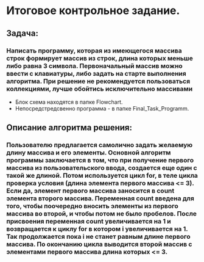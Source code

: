 # **Итоговое контрольное задание.**
## **Задача:** 
### Написать программу, которая из имеющегося массива строк формирует массив из строк, длина которых меньше либо равна 3 символа. Первоначальный массив можно ввести с клавиатуры, либо задать на старте выполнения алгоритма. При решение не рекомендуется пользоваться коллекциями, лучше обойтись исключительно массивами

* Блок схема находятся в папке Flowchart.
* Непосредстредсвенно программа - в папке Final_Task_Programm.

## **Описание алгоритма решения:**

### Пользователю предлагается самолично задать желаемую длину массива и его элементы. Основной алгоритм программы заключается в том, что при получение первого массива из пользовательского ввода, создается еще один с такой же длиной. Потом используется цикл for, в теле цикла проверка условия (длина элемента первого массива <= 3). Если да, элемент первого массива заносится в count элемента второго массива. Переменная count введена для того, чтобы поочередно вносить элементы из первого массива во второй, и чтобы потом не было пробелов. После присвоения переменная count увеличивается на 1 и возвращается к циклу for в котором i увеличивается на 1. Так продолжается пока i не станет равным длине первого массива. По окончанию цикла выводится второй массив с элементами первого массива длина которых <= 3.